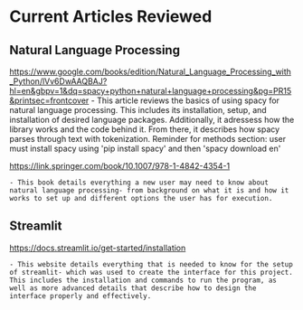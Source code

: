 # Current Articles Reviewed

## Natural Language Processing

https://www.google.com/books/edition/Natural_Language_Processing_with_Python/lVv6DwAAQBAJ?hl=en&gbpv=1&dq=spacy+python+natural+language+processing&pg=PR15&printsec=frontcover
    - This article reviews the basics of using spacy for natural language processing. This includes its installation, setup, and installation of desired language packages. Additionally, it adressess how the library works and the code behind it. From there, it describes how spacy parses through text with tokenization.
    Reminder for methods section: user must install spacy using 'pip install spacy' and then 'spacy download en'

https://link.springer.com/book/10.1007/978-1-4842-4354-1

    - This book details everything a new user may need to know about natural language processing- from background on what it is and how it works to set up and different options the user has for execution.

## Streamlit

https://docs.streamlit.io/get-started/installation

    - This website details everything that is needed to know for the setup of streamlit- which was used to create the interface for this project. This includes the installation and commands to run the program, as well as more advanced details that describe how to design the interface properly and effectively.

